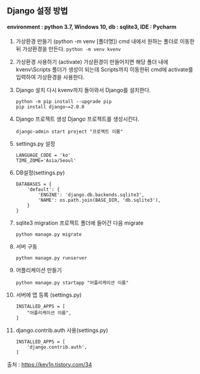 ## Django 설정 방법

#### environment : python 3.7, Windows 10, db : sqlite3, IDE : Pycharm

1. 가상환경 만들기 (python -m venv [폴더명])
    cmd 내에서 원하는 폴더로 이동한 뒤 가상환경을 만든다.
    ```python -m venv kvenv```

2. 가상환경 사용하기 (activate)
    가상환경이 만들어지면 해당 폴더 내에 kvenv\Scripts 폴더가 생성이 되는데 Scripts까지 이동한뒤 cmd에 activate를 입력하여 가상환경을 사용한다.

3. Django 설치
    다시 kvenv까지 돌아와서 Django를 설치한다.
    ```
    python -m pip install --upgrade pip
    pip install django~=2.0.0
    ```

4. Django 프로젝트 생성
    Django 프로젝트를 생성시킨다.
    ```
    django-admin start project "프로젝트 이름"
    ```

5. settings.py 설정
    ```
    LANGUAGE_CODE = 'ko'
    TIME_ZOME='Asia/Seoul'
    ```

6. DB설정(settings.py)
    ```
    DATABASES = {
        'default': {
            'ENGINE': 'django.db.backends.sqlite3',
            'NAME': os.path.join(BASE_DIR, 'db.sqlite3'),
        }
    }
    ```

7. sqlite3 migration
    프로젝트 폴더에 들어간 다음 migrate
    ```
    python manage.py migrate
    ```

8. 서버 구동
    ```
    python manage.py runserver
    ```

9. 어플리케이션 만들기
    ```
    python manage.py startapp "어플리케이션 이름"
    ```

10. 서버에 앱 등록 (settings.py)
    ```
    INSTALLED_APPS = [
        "어플리케이션 이름",
    ]
    ```

11. django.contrib.auth 사용(settings.py)
    ```
    INSTALLED_APPS = [
        'django.contrib.auth',
    ]
    ```


출처 : https://kev1n.tistory.com/34